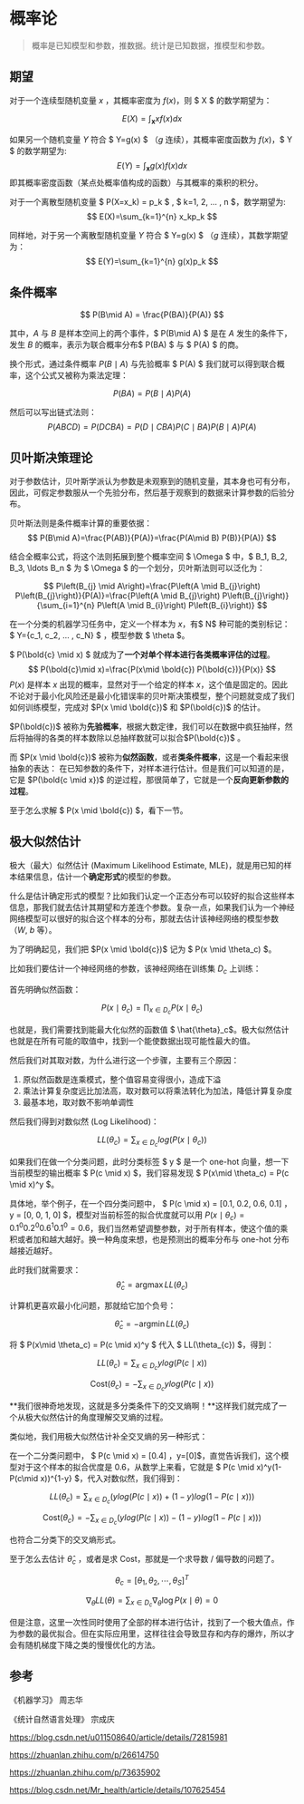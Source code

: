 # 概率论

> 概率是已知模型和参数，推数据。统计是已知数据，推模型和参数。

## 期望

对于一个连续型随机变量 $x$ ，其概率密度为 $f(x)$，则 $ X $ 的数学期望为：

$$
E(X)=\int_{\boldsymbol{x}}xf(x)dx
$$

如果另一个随机变量 $Y$ 符合 $ Y=g(x) $ （$g$ 连续），其概率密度函数为 $f(x)$，$ Y $ 的数学期望为:
$$
E(Y)=\int_{\boldsymbol{x}}g(x)f(x)dx
$$
即其概率密度函数（某点处概率值构成的函数）与其概率的乘积的积分。

对于一个离散型随机变量 $ P(X=x_k) = p_k $ , $ k=1, 2, ... , n $，数学期望为:
$$
E(X)=\sum_{k=1}^{n} x_kp_k
$$

同样地，对于另一个离散型随机变量 $Y$ 符合 $ Y=g(x) $ （$g$ 连续），其数学期望为：
$$
E(Y)=\sum_{k=1}^{n} g(x)p_k
$$

## 条件概率

$$
P(B\mid A) = \frac{P(BA)}{P(A)}
$$

其中，$A$ 与 $B$ 是样本空间上的两个事件，$ P(B\mid A) $ 是在 $A$ 发生的条件下，发生 $B$ 的概率，表示为联合概率分布$  P(BA) $ 与 $ P(A) $ 的商。

换个形式，通过条件概率 $P(B\mid A)$ 与先验概率 $ P(A) $ 我们就可以得到联合概率，这个公式又被称为乘法定理：

$$
P(BA) = P(B \mid A){P(A)}
$$

然后可以写出链式法则：
$$
P(ABCD)=P(DCBA) = P(D \mid CBA)P(C \mid BA)P(B\mid A)P(A)
$$

## 贝叶斯决策理论

对于参数估计，贝叶斯学派认为参数是未观察到的随机变量，其本身也可有分布，因此，可假定参数服从一个先验分布，然后基于观察到的数据来计算参数的后验分布。

贝叶斯法则是条件概率计算的重要依据：
$$
P(B\mid A)=\frac{P(AB)}{P(A)}=\frac{P(A\mid B) P(B)}{P(A)}
$$

结合全概率公式，将这个法则拓展到整个概率空间 $ \Omega $ 中，$ B_1, B_2, B_3, \ldots B_n $ 为 $ \Omega $ 的一个划分，贝叶斯法则可以泛化为：

$$
P\left(B_{j} \mid A\right)=\frac{P\left(A \mid B_{j}\right) P\left(B_{j}\right)}{P(A)}=\frac{P\left(A \mid B_{j}\right) P\left(B_{j}\right)}{\sum_{i=1}^{n} P\left(A \mid B_{i}\right) P\left(B_{i}\right)}
$$

在一个分类的机器学习任务中，定义一个样本为 $x$，有$ N$ 种可能的类别标记：$ Y=\{c_1, c_2, ... , c_N\} $ ，模型参数 $ \theta $。

$ P(\bold{c} \mid x) $ 就成为了**一个对单个样本进行各类概率评估的过程**。
$$
P(\bold{c}\mid x)=\frac{P(x\mid \bold{c}) P(\bold{c})}{P(x)}
$$
$P(x)$ 是样本 $x$ 出现的概率，显然对于一个给定的样本 $x$，这个值是固定的。因此不论对于最小化风险还是最小化错误率的贝叶斯决策模型，整个问题就变成了我们如何训练模型，完成对 $P(x \mid \bold{c})$ 和  $P(\bold{c})$ 的估计。

$P(\bold{c})$ 被称为**先验概率**，根据大数定律，我们可以在数据中疯狂抽样，然后将抽得的各类的样本数除以总抽样数就可以拟合$P(\bold{c})$ 。 

而 $P(x \mid \bold{c})$ 被称为**似然函数**，或者**类条件概率**，这是一个看起来很抽象的表达：
在已知参数的条件下，对样本进行估计。但是我们可以知道的是，它是 $P(\bold{c \mid x})$ 的逆过程，那很简单了，它就是一个**反向更新参数的过程**。

至于怎么求解 $ P(x \mid \bold{c}) $，看下一节。


## 极大似然估计

极大（最大）似然估计 (Maximum Likelihood Estimate, MLE)，就是用已知的样本结果信息，估计一个**确定形式**的模型的参数。

什么是估计确定形式的模型？比如我们认定一个正态分布可以较好的拟合这些样本信息，那我们就去估计其期望和方差连个参数。复杂一点，如果我们认为一个神经网络模型可以很好的拟合这个样本的分布，那就去估计该神经网络的模型参数 （$W$, $b$ 等）。

为了明确起见，我们把 $P(x \mid \bold{c})$ 记为 $ P(x \mid \theta_c) $。

比如我们要估计一个神经网络的参数，该神经网络在训练集 $D_c$ 上训练：

首先明确似然函数：

$$
P(x \mid \theta_c) = \prod_{x \in D_c} P(x \mid \theta_c)
$$

也就是，我们需要找到能最大化似然的函数值 $ \hat{\theta}_c$。极大似然估计也就是在所有可能的取值中，找到一个能使数据出现可能性最大的值。

然后我们对其取对数，为什么进行这一个步骤，主要有三个原因：

1. 原似然函数是连乘模式，整个值容易变得很小，造成下溢
2. 乘法计算复杂度远比加法高，取对数可以将乘法转化为加法，降低计算复杂度
3. 最基本地，取对数不影响单调性

然后我们得到对数似然 (Log Likelihood)：

$$
LL(\theta_{c}) = \sum_{x \in D_c} log(P(x \mid \theta_c))
$$

如果我们在做一个分类问题，此时分类标签 $ y $ 是一个 one-hot 向量，想一下当前模型的输出概率 $ P(c \mid x) $，我们容易发现 $ P(x\mid \theta_c) = P(c \mid x)^y $。

具体地，举个例子，在一个四分类问题中， $ P(c \mid x) = [0.1, 0.2, 0.6, 0.1] $，$ y = [0, 0, 1, 0] $，模型对当前标签的拟合优度就可以用 $P(x \mid \theta_c) = 0.1^{0}0.2^{0}0.6^{1}0.1^{0}=0.6$，我们当然希望调整参数，对于所有样本，使这个值的乘积或者加和越大越好。换一种角度来想，也是预测出的概率分布与 one-hot 分布越接近越好。

此时我们就需要求：
$$
\hat{\theta}_c = \operatorname{argmax}LL(\theta_{c})
$$

计算机更喜欢最小化问题，那就给它加个负号：

$$
\hat{\theta}_c = -\operatorname{argmin}LL(\theta_{c})
$$

将 $ P(x\mid \theta_c) = P(c \mid x)^y $ 代入 $ LL(\theta_{c}) $，得到：

$$
LL(\theta_{c}) = \sum_{x \in D_c} ylog(P(c \mid x))
$$

$$
\text{Cost}(\theta_c) = -\sum_{x \in D_c} ylog(P(c \mid x))
$$


**我们很神奇地发现，这就是多分类条件下的交叉熵啊！**这样我们就完成了一个从极大似然估计的角度理解交叉熵的过程。

类似地，我们用极大似然估计补全交叉熵的另一种形式：

在一个二分类问题中， $ P(c \mid x) = [0.4] $，$y=[0]$，直觉告诉我们，这个模型对于这个样本的拟合优度是 0.6，从数学上来看，它就是 $ P(c \mid x)^y(1-P(c\mid x))^{1-y} $，代入对数似然，我们得到：

$$
LL(\theta_{c}) = \sum_{x \in D_c} (ylog(P(c \mid x))+(1-y)log(1-P(c \mid x)))
$$

$$
\text{Cost}(\theta_{c}) = -\sum_{x \in D_c} (ylog(P(c \mid x))-(1-y)log(1-P(c \mid x)))
$$

也符合二分类下的交叉熵形式。

至于怎么去估计 $\hat{\theta}_c$ ，或者是求 Cost，那就是一个求导数 / 偏导数的问题了。

$$
\theta_c=\left[\theta_{1}, \theta_{2}, \cdots, \theta_{S}\right]^{T}
$$

$$
\nabla_{\theta} LL(\theta)=\sum_{x \in D_c} \nabla_{\theta} \log P\left(x \mid \theta\right)=0
$$

但是注意，这里一次性同时使用了全部的样本进行估计，找到了一个极大值点，作为参数的最优拟合。但在实际应用里，这样往往会导致显存和内存的爆炸，所以才会有随机梯度下降之类的慢慢优化的方法。

## 参考

《机器学习》 周志华

《统计自然语言处理》 宗成庆

https://blog.csdn.net/u011508640/article/details/72815981

https://zhuanlan.zhihu.com/p/26614750

https://zhuanlan.zhihu.com/p/73635902

https://blog.csdn.net/Mr_health/article/details/107625454
